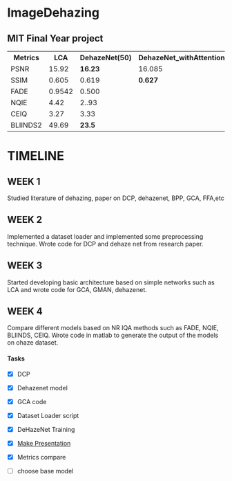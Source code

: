 # ImageDehazing
## MIT Final Year project



<table style="width:100%">
  <tr>
    <th>Metrics</th>
     <th>LCA</th>
    <th>DehazeNet(50)</th>
    <th>DehazeNet_withAttention</th>
    <th>DCP</th>
    <th>GMAN</th>
  </tr>
  <tr>
    <td>PSNR</td>
      <td>15.92</td>
    <td><b>16.23</b></td>
    <td>16.085</td>
    <td>11.82</td>
    <td>13.9</td>
    
   </tr>
    <tr>
    <td>SSIM</td>
     <td>0.605</td>
    <td>0.619</td>
  <td><b>0.627</b></td>
    <td>0.56</td>
  <td>0.60</td>
    
   </tr>
   
  <tr>
    <td>FADE</td>
       <td>0.9542</td>
    <td>0.500</td>
  <td></td>
  <td><b>0.3883</b></td>
    <td>0.6574</td>
  </tr>
  <tr>
    <td>NQIE</td>
       <td>4.42</td>
    <td>2..93</td>
  <td></td>
    <td>2.847</td>
  <td><b>2.5453</b></td>
  </tr>
  
  <tr>
    <td>CEIQ</td>
       <td>3.27</td>
    <td> 3.33</td>
  <td></td>
    <td>3.19</td>
  <td><b>3.1598</b></td>
  </tr>
  <tr>
    <td>BLIINDS2</td>
       <td>49.69</td>
    <td><b>23.5</b></td>
  <td></td>
    <td>17.39</td>
  <td>17.3222</td>
  </tr>
  </table>

<div class="timeline">
  <div class="container left">
    <div class="content">
       <h1>TIMELINE</h1>
        </div>
  </div>
  <div class="container left">
    <div class="content">
      <h2>WEEK 1</h2>
      <p>Studied literature of dehazing, paper on DCP, dehazenet, BPP, GCA, FFA,etc</p>
    </div>
  </div>
  <div class="container right">
    <div class="content">
      <h2>WEEK 2</h2>
      <p>Implemented a dataset loader and implemented some preprocessing technique.
       Wrote code for DCP and dehaze net from research paper.</p>
    </div>
  </div>
  <div class="container left">
    <div class="content">
      <h2>WEEK 3</h2>
      <p>Started developing basic architecture based on simple networks such as LCA and wrote code for GCA, GMAN, dehazenet.</p>
    </div>
  </div>
 
</div>

<div class="container left">
    <div class="content">
      <h2>WEEK 4</h2>
      <p>Compare different models based on NR IQA methods such as FADE, NQIE, BLIINDS, CEIQ. Wrote code in matlab to generate the output of the models on ohaze  dataset.</p>
    </div>
  </div>
 
</div>

#### Tasks
- [x] DCP 
- [x] Dehazenet model
- [x] GCA code
- [x] Dataset Loader script
- [x] DeHazeNet Training
- [x] [Make Presentation](https://docs.google.com/presentation/d/183MUhIXfW0YKWMM8UqMhUjYGpJbU1W6hkctT-o8tyxo/edit?usp=sharing)
- [x] Metrics compare
- [ ] choose base model

